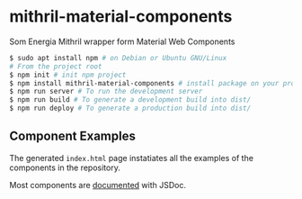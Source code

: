 # mithril-material-components

Som Energia Mithril wrapper form Material Web Components

```bash
$ sudo apt install npm # on Debian or Ubuntu GNU/Linux
# From the project root
$ npm init # init npm project
$ npm install mithril-material-components # install package on your project
$ npm run server # To run the development server
$ npm run build # To generate a development build into dist/
$ npm run deploy # To generate a production build into dist/
```

## Component Examples

The generated `index.html` page instatiates all the examples of the components
in the repository.

Most components are [documented](jsdoc/) with JSDoc.
